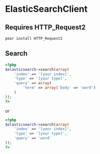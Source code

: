 ElasticSearchClient
===================

## Requires HTTP_Request2

```pear install HTTP_Request2```

## Search
```php
<?php
$elasticsearch->search(array(
    'index' => '[your index]',
    'type' => '[your type]',
    'query' => array(
        'term' => array('body' => 'word')
    )
));
?>
```

or

```php
<?php
$elasticsearch->search(array(
    'index' => '[your index]',
    'type' => '[your type]',
    'query' => 'word'
));
?>
```